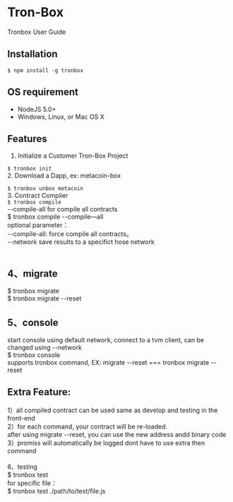 # Tron-Box
Tronbox User Guide
## Installation
`$ npm install -g tronbox`
## OS requirement
- NodeJS 5.0+
- Windows, Linux, or Mac OS X

## Features
1. Initialize a Customer Tron-Box Project<br>

`$ tronbox init`
<br>
2. Download a Dapp, ex: metacoin-box<br>

`$ tronbox unbox metacoin`
<br>
3. Contract Compiler<br>
`$ tronbox compile`<br>
--compile-all for compile all contracts<br>
$ tronbox compile --compile—all<br>
optional parameter：<br>
--compile-all: force compile all contracts。<br>
--network save results to a specifict hose network<br>
<br>
## 4、migrate<br>
$ tronbox migrate
<br>
$ tronbox migrate --reset 
<br>
## 5、console<br>
start console using default network, connect to a tvm client, can be changed using --network
<br>
$ tronbox console
<br>
supports tronbox command, EX: migrate --reset === tronbox migrate --reset
<br>
## Extra Feature:<br>
1）all compiled contract can be used same as develop and testing in the front-end<br>
2）for each command, your contract will be re-loaded. <br> after using migrate --reset, you can use the new address andd binary code<br>
3）promiss will automatically be logged dont have to use extra then command<br>
<br>
6、testing<br>
$ tronbox test<br>
for specific file：<br>
$ tronbox test ./path/to/test/file.js<br>
